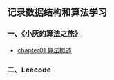## 记录数据结构和算法学习


### 一、[《小灰的算法之旅》](./小灰的算法之旅（笔记）)
* [chapter01 算法概述](docs/CONTRIBUTING.md)



### 二、Leecode
